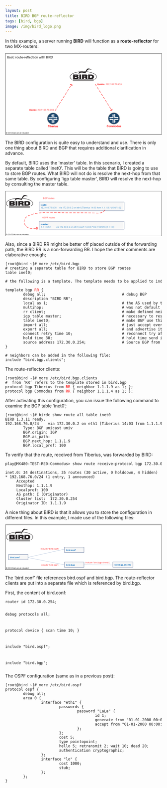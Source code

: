 ```yaml
---
layout: post
title: BIRD BGP route-reflector
tags: [bird, bgp]
image: /img/bird_logo.png
---
```


<p>
In this example, a server running <b>BIRD</b> will function as a <b>route-reflector</b> for two MX-routers:
</p>              
 	
![BIRD route-reflector](/img/bird-route-reflector.png "BIRD route-reflector")    

<p>
The BIRD configuration is quite easy to understand and use. 
There is only one thing about BIRD and BGP that requires additional clarification in advance.
</p>
<p>
By default, BIRD uses the 'master' table. 
In this scenario, I created a separate table called 'inet0'.
This will be the table that BIRD is going to use to store BGP routes.
What BIRD will not do is resolve the next-hop from that same table. 
By configuring 'igp table master', BIRD will resolve the next-hop by consulting the master table.
</p>		

![BIRD routing tables](/img/bird-resolve.png "BIRD routing tables")    

<p>
Also, since a BIRD RR might be better off placed outside of the forwarding path, the BIRD RR is a non-forwarding RR. 
I hope the other comments are elaborative enough;
</p>

<pre style="font-size:12px">
[root@bird ~]# more /etc/bird.bgp
# creating a separate table for BIRD to store BGP routes
table inet0;

# the following is a template. The template needs to be applied to individual neighbors.

template bgp <font color='red'>RR</font> {
        debug all;                                  # debug BGP
        description "BIRD RR";
        local as 1;                                 # the AS used by the local BGP speaker
        multihop;                                   # was not default in 1.3.11
        rr client;                                  # make defined neighbors rr clients
        igp table master;                           # necessary to resolve the next-hop
        table inet0;                                # make BGP use this table
        import all;                                 # just accept everything
        export all;                                 # and advertise it to all the neigbors
        connect retry time 10;                      # reconnect try after 10s
        hold time 30;                               # hold time send in BGP messages
        source address 172.30.0.254;                # Source BGP from this IP address
}

# neighbors can be added in the following file:
include "bird.bgp.clients";
</pre>

<p>
The route-reflector clients:
</p>

<pre style="font-size:12px">
[root@bird ~]# more /etc/bird.bgp.clients
#  from ‘RR’ refers to the template stored in bird.bgp
protocol bgp Tiberius from <font color='red'>RR</font> { neighbor 1.1.1.9 as 1; };
protocol bgp Commodus from <font color='red'>RR</font> { neighbor 1.1.1.4 as 1; };
</pre>

<p>
After activating this configuration, you can issue the following command to examine the BGP table ‘inet0’;
</p>

<pre style="font-size:12px">
[root@bird ~]# birdc show route all table inet0
BIRD 1.3.11 ready.
192.168.76.0/24    via 172.30.0.2 on eth1 [Tiberius 14:03 from 1.1.1.9] * (100/?) [i]
        Type: BGP unicast univ
        BGP.origin: IGP
        BGP.as_path:
        BGP.next_hop: 1.1.1.9
        BGP.local_pref: 100
</pre>

<p>
To verify that the route, received from Tiberius, was forwarded by BIRD:
</p>

<pre style="font-size:12px">
play@MX480-TEST-RE0:Commodus> show route receive-protocol bgp 172.30.0.254 detail

inet.0: 34 destinations, 35 routes (30 active, 0 holddown, 4 hidden)
* 192.168.76.0/24 (1 entry, 1 announced)
     Accepted
     Nexthop: 1.1.1.9
     Localpref: 100
     AS path: I (Originator)
     Cluster list:  172.30.0.254
     Originator ID: 1.1.1.9
</pre>

<p> 
A nice thing about BIRD is that it allows you to store the configuration in different files.
In this example, I made use of the following files:
</p>
      
![BIRD route reflector configuration files](/img/bird-route-reflector-configuration.png "BIRD route reflector configuration files")   

<p>
The ‘bird.conf’ file references bird.ospf and bird.bgp. The route-reflector clients are put into a separate file which is referenced by bird.bgp. 
</p>                                    
<p>
First, the content of bird.conf:
</p>
<pre style="font-size:12px">
router id 172.30.0.254;

debug protocols all;

protocol device {
        scan time 10;
}


include "bird.ospf";

include "bird.bgp";
</pre>
<p>
The OSPF configuration (same as in a previous post):
</p>
<pre style="font-size:12px">
[root@bird ~]# more /etc/bird.ospf
protocol ospf {
        debug all;
        area 0 {
                interface "eth1" {
                        passwords {
                                password "LaLa" {
                                        id 1;
                                        generate from "01-01-2000 00:00:00";
                                        accept from "01-01-2000 00:00:00";
                                };
                        };
                        cost 5;
                        type pointopoint;
                        hello 5; retransmit 2; wait 10; dead 20;
                        authentication cryptographic;
                };
                interface "lo" {
                        cost 1000;
                        stub;
                };
        };
}
</pre>
